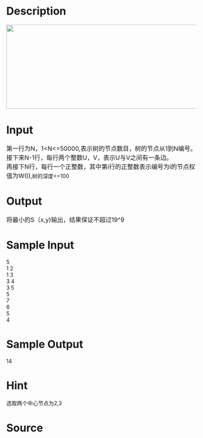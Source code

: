 
# Description

<div class="content"><p><img height="222" width="727" alt="" src="source/bzoj/3302/img/aHR0cHM6Ly9seWRzeS5jb20vSnVkZ2VPbmxpbmUvdXBsb2FkLzIwMTMxMC8xMSgxKS5qcGc=.jpg"/></p></div>

# Input

<div class="content"><p><span style="font-size: medium">第一行为N，1&lt;N&lt;=50000,表示树的节点数目，树的节点从1到N编号。<br/>
接下来N-1行，每行两个整数U，V，表示U与V之间有一条边。<br/>
再接下N行，每行一个正整数，其中第i行的正整数表示编号为i的节点权值为W(I),</span>树的深度&lt;=100</p></div>

# Output

<div class="content"><p><span style="font-size: medium">将最小的S（x,y)输出，结果保证不超过19^9</span></p></div>

# Sample Input

<div class="content"><span class="sampledata">5<br/>
1 2<br/>
1 3<br/>
3 4<br/>
3 5<br/>
5<br/>
7<br/>
6<br/>
5<br/>
4</span></div>

# Sample Output

<div class="content"><span class="sampledata">14</span></div>

# Hint

<div class="content"><p></p><p>选取两个中心节点为2,3</p><p></p></div>

# Source

<div class="content"><p><a href="problemset.php?search="></a></p></div>

